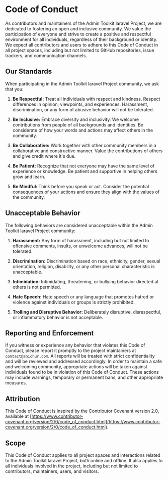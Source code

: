 # Code of Conduct

As contributors and maintainers of the Admin Toolkit laravel Project, we are dedicated to fostering an open and inclusive community. We value the participation of everyone and strive to create a positive and respectful environment for all individuals, regardless of their background or identity. We expect all contributors and users to adhere to this Code of Conduct in all project spaces, including but not limited to GitHub repositories, issue trackers, and communication channels.

## Our Standards

When participating in the Admin Toolkit laravel Project community, we ask that you:

1. **Be Respectful:** Treat all individuals with respect and kindness. Respect differences in opinion, viewpoints, and experiences. Harassment, discrimination, or any form of abusive behavior will not be tolerated.

2. **Be Inclusive:** Embrace diversity and inclusivity. We welcome contributions from people of all backgrounds and identities. Be considerate of how your words and actions may affect others in the community.

3. **Be Collaborative:** Work together with other community members in a collaborative and constructive manner. Value the contributions of others and give credit where it's due.

4. **Be Patient:** Recognize that not everyone may have the same level of experience or knowledge. Be patient and supportive in helping others grow and learn.

5. **Be Mindful:** Think before you speak or act. Consider the potential consequences of your actions and ensure they align with the values of the community.

## Unacceptable Behavior

The following behaviors are considered unacceptable within the Admin Toolkit laravel Project community:

1. **Harassment:** Any form of harassment, including but not limited to offensive comments, insults, or unwelcome advances, will not be tolerated.

2. **Discrimination:** Discrimination based on race, ethnicity, gender, sexual orientation, religion, disability, or any other personal characteristic is unacceptable.

3. **Intimidation:** Intimidating, threatening, or bullying behavior directed at others is not permitted.

4. **Hate Speech:** Hate speech or any language that promotes hatred or violence against individuals or groups is strictly prohibited.

5. **Trolling and Disruptive Behavior:** Deliberately disruptive, disrespectful, or inflammatory behavior is not acceptable.

## Reporting and Enforcement

If you witness or experience any behavior that violates this Code of Conduct, please report it promptly to the project maintainers at `contact@anichur.com`. All reports will be treated with strict confidentiality and will be reviewed and addressed accordingly. In order to maintain a safe and welcoming community, appropriate actions will be taken against individuals found to be in violation of this Code of Conduct. These actions may include warnings, temporary or permanent bans, and other appropriate measures.

## Attribution

This Code of Conduct is inspired by the Contributor Covenant version 2.0, available at [https://www.contributor-covenant.org/version/2/0/code_of_conduct.html](https://www.contributor-covenant.org/version/2/0/code_of_conduct.html).

## Scope

This Code of Conduct applies to all project spaces and interactions related to the Admin Toolkit laravel Project, both online and offline. It also applies to all individuals involved in the project, including but not limited to contributors, maintainers, users, and visitors.

